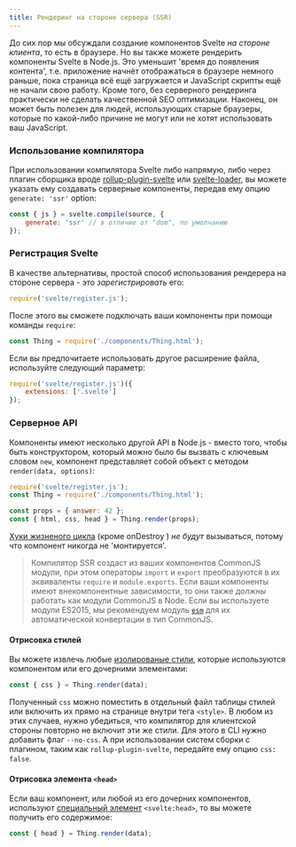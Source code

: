 ```yaml
---
title: Рендеринг на стороне сервера (SSR)
---
```



До сих пор мы обсуждали создание компонентов Svelte *на стороне клиента*, то есть в браузере. Но вы также можете рендерить компоненты Svelte в Node.js. Это уменьшит 'время до появления контента', т.е. приложение начнёт отображаться в браузере немного раньше, пока страница всё ещё загружается и JavaScript скрипты ещё не начали свою работу. Кроме того, без серверного рендеринга практически не сделать качественной SEO оптимизации. Наконец, он может быть полезен для людей, использующих старые браузеры, которые по какой-либо причине не могут или не хотят использовать ваш JavaScript.


### Использование компилятора

При использовании компилятора Svelte либо напрямую, либо через плагин сборщика вроде [rollup-plugin-svelte](https://github.com/rollup/rollup-plugin-svelte) или [svelte-loader](https://github.com/sveltejs/svelte-loader), вы можете указать ему создавать серверные компоненты, передав ему опцию `generate: 'ssr'` option:

```js
const { js } = svelte.compile(source, {
	generate: 'ssr' // в отличие от "dom", по умолчанию
});
```


### Регистрация Svelte

В качестве альтернативы, простой способ использования рендерера на стороне сервера - это *зарегистрировать* его:

```js
require('svelte/register.js');
```

После этого вы сможете подключать ваши компоненты при помощи команды `require`:

```js
const Thing = require('./components/Thing.html');
```

Если вы предпочитаете использовать другое расширение файла, используйте следующий параметр:

```js
require('svelte/register.js')({
	extensions: ['.svelte']
});
```


### Серверное API

Компоненты имеют несколько другой API в Node.js - вместо того, чтобы быть конструктором, который можно было бы вызвать с ключевым словом `new`, компонент представляет собой объект с методом `render(data, options)`:

```js
require('svelte/register.js');
const Thing = require('./components/Thing.html');

const props = { answer: 42 };
const { html, css, head } = Thing.render(props);
```

[Хуки жизненого цикла](guide#lifecycle-hooks) (кроме onDestroy ) *не будут* вызываться, потому что компонент никогда не 'монтируется'.

> Компилятор SSR создаст из ваших компонентов CommonJS модули, при этом операторы `import` и `export` преобразуются в их эквиваленты `require` и `module.exports`. Если ваши компоненты имеют внекомпонентные зависимости, то они также *должны* работать как модули CommonJS в Node. Если вы используете модули ES2015, мы рекомендуем модуль [`esm`](https://github.com/standard-things/esm) для их автоматической конвертации в тип CommonJS.



#### Отрисовка стилей

Вы можете извлечь любые [изолированые стили](guide#scoped-styles), которые используются компонентом или его дочерними элементами:

```js
const { css } = Thing.render(data);
```

Полученный `css` можно поместить в отдельный файл таблицы стилей или включить их прямо на странице внутри тега `<style>`. В любом из этих случаев, нужно убедиться, что компилятор для клиентской стороны повторно не включит эти же стили. Для этого в CLI нужно добавить флаг `--no-css`. А при использовании систем сборки с плагином, таким как  `rollup-plugin-svelte`, передайте ему опцию `css: false`.



#### Отрисовка элемента `<head>`

Если ваш компонент, или любой из его дочерних компонентов, используют [специальный элемент](guide#-head-tags) `<svelte:head>`, то вы можете получить его содержимое:

```js
const { head } = Thing.render(data);
```
